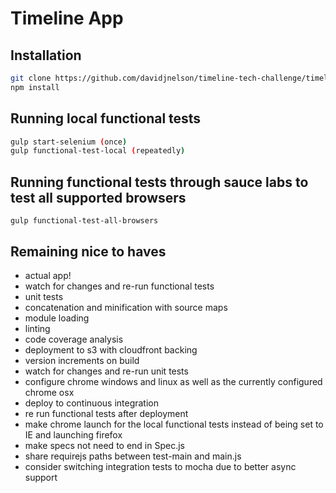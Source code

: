 # Timeline App

## Installation
```bash
git clone https://github.com/davidjnelson/timeline-tech-challenge/timeline-tech-challenge.git
npm install
```

## Running local functional tests
```bash
gulp start-selenium (once)
gulp functional-test-local (repeatedly)
```

## Running functional tests through sauce labs to test all supported browsers
```
gulp functional-test-all-browsers
```

## Remaining nice to haves
- actual app!
- watch for changes and re-run functional tests
- unit tests
- concatenation and minification with source maps
- module loading
- linting
- code coverage analysis
- deployment to s3 with cloudfront backing
- version increments on build
- watch for changes and re-run unit tests
- configure chrome windows and linux as well as the currently configured chrome osx
- deploy to continuous integration
- re run functional tests after deployment
- make chrome launch for the local functional tests instead of being set to IE and launching firefox
- make specs not need to end in Spec.js
- share requirejs paths between test-main and main.js
- consider switching integration tests to mocha due to better async support
